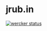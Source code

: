 # jrub.in

[![wercker status](https://app.wercker.com/status/f8a147838942647c9c803dc43cd3a793/m "wercker status")](https://app.wercker.com/project/bykey/f8a147838942647c9c803dc43cd3a793)

